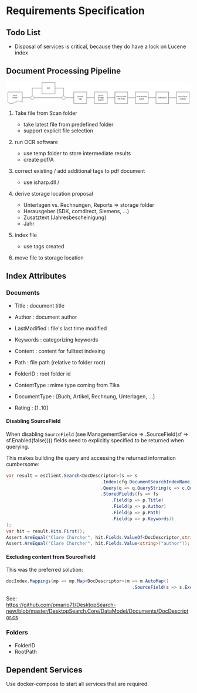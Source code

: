 # Requirements Specification

## Todo List

* Disposal of services is critical, because they do have a lock on Lucene index


## Document Processing Pipeline

![Flow of operations](./Images/Flow_of_operations.png)

1. Take file from Scan folder
   * take latest file from predefined folder
   * support explicit file selection

1. run OCR software
   * use temp folder to store intermediate results
   * create pdf/A

1. correct existing / add additional tags to pdf document
   * use isharp.dll /

1. derive storage location proposal
   * Unterlagen vs. Rechnungen, Reports  => storage folder
   * Herausgeber (SDK, comdirect, Siemens, ...)
   * Zusatztext (Jahresbescheinigung)
   * Jahr

1. index file
   * use tags created

1. move file to storage location

## Index Attributes

### Documents

* Title : document title
* Author : document author
* LastModified : file's last time modified
* Keywords : categorizing keywords
* Content : content for fulltext indexing
* Path : file path (relative to folder root)
* FolderID : root folder id
* ContentType : mime type coming from Tika
* DocumentType : [Buch, Artikel, Rechnung, Unterlagen, ...]

* Rating : [1..10]

#### Disabling SourceField

When disabling `SourceField` (see ManagementService => .SourceField(sf => sf.Enabled(false)))) fields need to explicitly specified to be returned when querying.

This makes building the query and accessing the returned information cumbersome:

```c#
var result = esClient.Search<DocDescriptor>(s => s
                                    .Index(cfg.DocumentSearchIndexName)
                                    .Query(q => q.QueryString(c => c.Query("SQL")))
                                    .StoredFields(fs => fs
                                        .Field(p => p.Title)
                                        .Field(p => p.Author)
                                        .Field(p => p.Path)
                                        .Field(p => p.Keywords))
);
var hit = result.Hits.First();
Assert.AreEqual("Clare Churcher", hit.Fields.ValueOf<DocDescriptor,string>(t => t.Author));
Assert.AreEqual("Clare Churcher", hit.Fields.Value<string>("author"));
```

#### Excluding content from SourceField

This was the preferred solution:

```c#
docIndex.Mappings(mp => mp.Map<DocDescriptor>(m => m.AutoMap()
                                                .SourceField(s => s.Excludes(new[] { "content" }))));
```

See:\
<https://github.com/pmario71/DesktopSearch-new/blob/master/DesktopSearch.Core/DataModel/Documents/DocDescriptor.cs>

### Folders

* FolderID
* RootPath

## Dependent Services

Use docker-compose to start all services that are required.